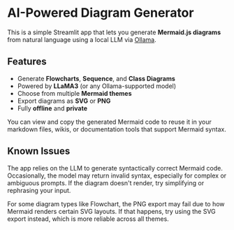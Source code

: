 # AI-Powered Diagram Generator

This is a simple Streamlit app that lets you generate **Mermaid.js diagrams** from natural language using a local LLM via [Ollama](https://ollama.com).

## Features
- Generate **Flowcharts**, **Sequence**, and **Class Diagrams**
- Powered by **LLaMA3** (or any Ollama-supported model)
- Choose from multiple **Mermaid themes**
- Export diagrams as **SVG** or **PNG**
- Fully **offline** and **private**

You can view and copy the generated Mermaid code to reuse it in your markdown files, wikis, or documentation tools that support Mermaid syntax.

## Known Issues
The app relies on the LLM to generate syntactically correct Mermaid code. Occasionally, the model may return invalid syntax, especially for complex or ambiguous prompts. If the diagram doesn't render, try simplifying or rephrasing your input.

For some diagram types like Flowchart, the PNG export may fail due to how Mermaid renders certain SVG layouts. If that happens, try using the SVG export instead, which is more reliable across all themes.

